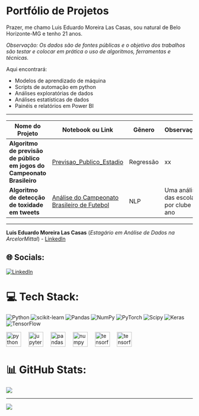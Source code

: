 <img align="center" src="" alt="" />

# Portfólio de Projetos

Prazer, me chamo Luis Eduardo Moreira Las Casas, sou natural de Belo Horizonte-MG e tenho 21 anos.

*Observação: Os dados são de fontes públicas e o objetivo dos trabalhos são testar e colocar em prática o uso de algoritmos, ferramentas e técnicas.*

Aqui encontrará:
- Modelos de aprendizado de máquina 
- Scripts de automação em python
- Análises exploratórias de dados
- Análises estatísticas de dados
- Painéis e relatórios em Power BI

- ------------

|    Nome do Projeto  | Notebook ou Link    |    Gênero          |  Observação  | 
| ------------        | ------------        | ------------ | ------------ |
| **Algoritmo de previsão de público em jogos do Campeonato Brasileiro** | [Previsao_Publico_Estadio](https://github.com/dudumlc/Previsao_Publico_Estadio) | Regressão | xx
| **Algoritmo de detecção de toxidade em tweets** | [Análise do Campeonato Brasileiro de Futebol](https://app.powerbi.com/view?r=eyJrIjoiNDAzMTEzMGUtMjM3Yy00ZGFiLWIzYzMtY2NkNzQ5N2NjNWM5IiwidCI6IjQ0OTBkZmExLTAzNTMtNDY1NS1iZDE3LWRiOGNmYTlkMWIzOSJ9) | NLP | Uma análise das escolas por clube e ano |
------------

**Luis Eduardo Moreira Las Casas** (*Estagário em Análise de Dados na ArcelorMittal*) - [LinkedIn]([https://www.linkedin.com/in/igor-silva-897775156/](https://www.linkedin.com/in/luis-las-casas/)) 


## 🌐 Socials:
[![LinkedIn](https://img.shields.io/badge/LinkedIn-%230077B5.svg?logo=linkedin&logoColor=white)](https://linkedin.com/in/ddd) 

# 💻 Tech Stack:
![Python](https://img.shields.io/badge/python-3670A0?style=for-the-badge&logo=python&logoColor=ffdd54) ![scikit-learn](https://img.shields.io/badge/scikit--learn-%23F7931E.svg?style=for-the-badge&logo=scikit-learn&logoColor=white) ![Pandas](https://img.shields.io/badge/pandas-%23150458.svg?style=for-the-badge&logo=pandas&logoColor=white) ![NumPy](https://img.shields.io/badge/numpy-%23013243.svg?style=for-the-badge&logo=numpy&logoColor=white) ![PyTorch](https://img.shields.io/badge/PyTorch-%23EE4C2C.svg?style=for-the-badge&logo=PyTorch&logoColor=white) ![Scipy](https://img.shields.io/badge/SciPy-%230C55A5.svg?style=for-the-badge&logo=scipy&logoColor=%white)   ![Keras](https://img.shields.io/badge/Keras-%23D00000.svg?style=for-the-badge&logo=Keras&logoColor=white) ![TensorFlow](https://img.shields.io/badge/TensorFlow-%23FF6F00.svg?style=for-the-badge&logo=TensorFlow&logoColor=white)

<div align="left">
  <img src="https://cdn.jsdelivr.net/gh/devicons/devicon/icons/python/python-original.svg" height="40" alt="python logo"  />
  <img width="12" />
  <img src="https://cdn.jsdelivr.net/gh/devicons/devicon/icons/jupyter/jupyter-original.svg" height="40" alt="jupyter logo"  />
  <img width="12" />
  <img src="https://cdn.jsdelivr.net/gh/devicons/devicon/icons/pandas/pandas-original.svg" height="40" alt="pandas logo"  />
  <img width="12" />
  <img src="https://cdn.jsdelivr.net/gh/devicons/devicon/icons/numpy/numpy-original.svg" height="40" alt="numpy logo"  />
  <img width="12" />
  <img src= "https://upload.wikimedia.org/wikipedia/commons/thumb/0/05/Scikit_learn_logo_small.svg/390px-Scikit_learn_logo_small.svg.png" height="40" alt="tensorflow logo"  />
  <img width="12" />
  <img src="https://cdn.jsdelivr.net/gh/devicons/devicon/icons/tensorflow/tensorflow-original.svg" height="40" alt="tensorflow logo"  />
  <img width="12" />
</div>

###

# 📊 GitHub Stats:
![](https://github-readme-stats.vercel.app/api/top-langs/?username=dudumlc&theme=dark&hide_border=true&include_all_commits=false&count_private=false&layout=compact)

---
[![](https://visitcount.itsvg.in/api?id=dudumlc&icon=0&color=0)](https://visitcount.itsvg.in)

<!-- Proudly created with GPRM ( https://gprm.itsvg.in ) -->
